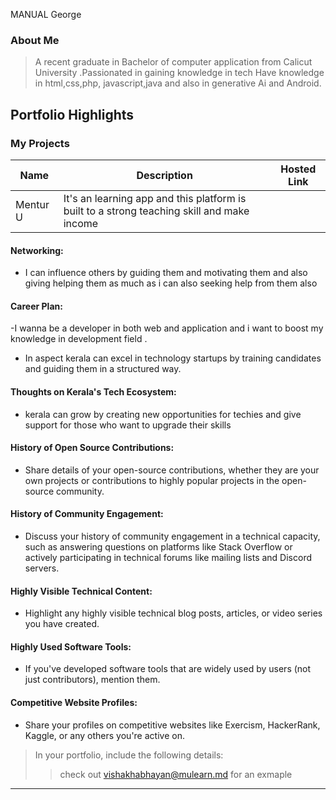  MANUAL George 

### About Me

> A recent graduate in Bachelor of computer application from Calicut University .Passionated in gaining knowledge in tech
> Have knowledge in html,css,php, javascript,java and also in generative Ai and Android.


## Portfolio Highlights

### My Projects

| Name                | Description                                                               | Hosted Link                                                                                   |
|---------------------|---------------------------------------------------------------------------|-----------------------
|Mentur U          |It's an learning app and this platform is built to a strong teaching skill and make income 

#### Networking:

- I can influence others by guiding them and motivating them and also giving helping them as much as i can also seeking help from them also

#### Career Plan:

-I wanna be a developer in both web and application and i want to boost my knowledge in development field .
- In aspect kerala can excel in technology startups by training candidates and guiding them in a structured way.

#### Thoughts on Kerala's Tech Ecosystem:

- kerala can grow by creating new opportunities for techies and give support for those who want to upgrade their skills 

#### History of Open Source Contributions:

- Share details of your open-source contributions, whether they are your own projects or contributions to highly popular projects in the open-source community.

#### History of Community Engagement:

-  Discuss your history of community engagement in a technical capacity, such as answering questions on platforms like Stack Overflow or actively participating in technical forums like mailing lists and Discord servers.

#### Highly Visible Technical Content:

- Highlight any highly visible technical blog posts, articles, or video series you have created.

#### Highly Used Software Tools:

- If you've developed software tools that are widely used by users (not just contributors), mention them.

#### Competitive Website Profiles:

- Share your profiles on competitive websites like Exercism, HackerRank, Kaggle, or any others you're active on.



> In your portfolio, include the following details:
>> check out [vishakhabhayan@mulearn.md](./profiles/vishakhabhayan@mulearn.md) for an exmaple

---


